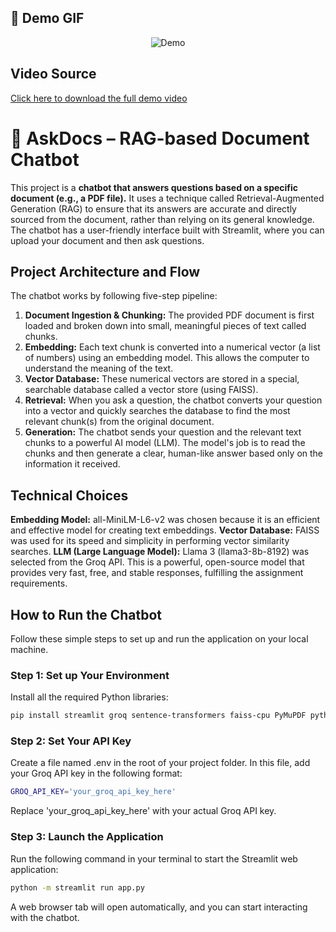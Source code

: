## 🎥 Demo GIF</h2>

<p align="center">
  <img src="https://raw.githubusercontent.com/Nilansh7/AskDocs/main/demo.gif" alt="Demo" />
</p>


## Video Source

[Click here to download the full demo video](https://raw.githubusercontent.com/Nilansh7/AskDocs/main/demo.mp4)

# 🤖 AskDocs – RAG-based Document Chatbot

This project is a **chatbot that answers questions based on a specific document (e.g., a PDF file).** It uses a technique called Retrieval-Augmented Generation (RAG) to ensure that its answers are accurate and directly sourced from the document, rather than relying on its general knowledge.
The chatbot has a user-friendly interface built with Streamlit, where you can upload your document and then ask questions.

## Project Architecture and Flow

The chatbot works by following five-step pipeline:
1. **Document Ingestion & Chunking:** The provided PDF document is first loaded and broken down into small, meaningful pieces of text called chunks.
2. **Embedding:** Each text chunk is converted into a numerical vector (a list of numbers) using an embedding model. This allows the computer to understand the meaning of the text.
3. **Vector Database:** These numerical vectors are stored in a special, searchable database called a vector store (using FAISS).
4. **Retrieval:** When you ask a question, the chatbot converts your question into a vector and quickly searches the database to find the most relevant chunk(s) from the original document.
5. **Generation:** The chatbot sends your question and the relevant text chunks to a powerful AI model (LLM). The model's job is to read the chunks and then generate a clear, human-like answer based only on the information it received.

## Technical Choices

**Embedding Model:** all-MiniLM-L6-v2 was chosen because it is an efficient and effective model for creating text embeddings.
**Vector Database:** FAISS was used for its speed and simplicity in performing vector similarity searches.
**LLM (Large Language Model):** Llama 3 (llama3-8b-8192) was selected from the Groq API. This is a powerful, open-source model that provides very fast, free, and stable responses, fulfilling the assignment requirements.

## How to Run the Chatbot

Follow these simple steps to set up and run the application on your local machine.

### Step 1: Set up Your Environment

Install all the required Python libraries:

```bash
pip install streamlit groq sentence-transformers faiss-cpu PyMuPDF python-dotenv
```

### Step 2: Set Your API Key
Create a file named .env in the root of your project folder. In this file, add your Groq API key in the following format:

```bash
GROQ_API_KEY='your_groq_api_key_here'
```
Replace 'your_groq_api_key_here' with your actual Groq API key.

### Step 3: Launch the Application
Run the following command in your terminal to start the Streamlit web application:
```bash
python -m streamlit run app.py
```
A web browser tab will open automatically, and you can start interacting with the chatbot.










